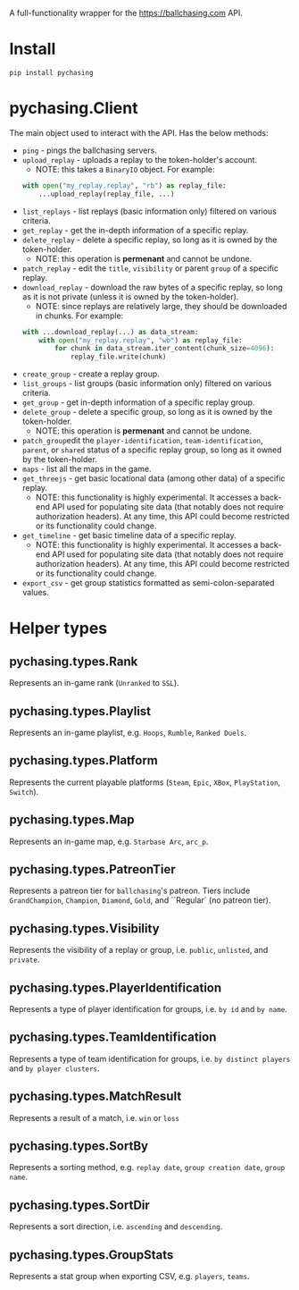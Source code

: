 A full-functionality wrapper for the https://ballchasing.com API.
# Install
`pip install pychasing`
# pychasing.Client
The main object used to interact with the API. Has the below methods:
- `ping` - pings the ballchasing servers.
- `upload_replay` - uploads a replay to the token-holder's account.
    - NOTE: this takes a `BinaryIO` object. For example:
    ```py
    with open("my_replay.replay", "rb") as replay_file:
        ...upload_replay(replay_file, ...)
    ```
- `list_replays` - list replays (basic information only) filtered on various criteria.
- `get_replay` - get the in-depth information of a specific replay.
- `delete_replay` - delete a specific replay, so long as it is owned by the token-holder.
    - NOTE: this operation is **permenant** and cannot be undone.
- `patch_replay` - edit the `title`, `visibility` or parent `group` of a specific replay.
- `download_replay` - download the raw bytes of a specific replay, so long as it is not private (unless it is owned by the token-holder).
    - NOTE: since replays are relatively large, they should be downloaded in chunks. For example:
    ```py
    with ...download_replay(...) as data_stream:
        with open("my_replay.replay", "wb") as replay_file:
            for chunk in data_stream.iter_content(chunk_size=4096):
                replay_file.write(chunk)
    ```
- `create_group` - create a replay group.
- `list_groups` - list groups (basic information only) filtered on various criteria.
- `get_group` - get in-depth information of a specific replay group.
- `delete_group` - delete a specific group, so long as it is owned by the token-holder.
    - NOTE: this operation is **permenant** and cannot be undone.
- `patch_group`edit the `player-identification`, `team-identification`, `parent`, or `shared` status of a specific replay group, so long as it owned by the token-holder.
- `maps` - list all the maps in the game.
- `get_threejs` - get basic locational data (among other data) of a specific replay.
    - NOTE: this functionality is highly experimental. It accesses a back-end API used for populating site data (that notably does not require authorization headers). At any time, this API could become restricted or its functionality could change.
- `get_timeline` - get basic timeline data of a specific replay.
    - NOTE: this functionality is highly experimental. It accesses a back-end API used for populating site data (that notably does not require authorization headers). At any time, this API could become restricted or its functionality could change.
- `export_csv` - get group statistics formatted as semi-colon-separated values.
# Helper types
## pychasing.types.Rank
Represents an in-game rank (`Unranked` to `SSL`).
## pychasing.types.Playlist
Represents an in-game playlist, e.g. `Hoops`, `Rumble`, `Ranked Duels`.
## pychasing.types.Platform
Represents the current playable platforms (`Steam`, `Epic`, `XBox`, `PlayStation`, `Switch`).
## pychasing.types.Map
Represents an in-game map, e.g. `Starbase Arc`, `arc_p`.
## pychasing.types.PatreonTier
Represents a patreon tier for `ballchasing`'s patreon. Tiers include `GrandChampion`, `Champion`, `Diamond`, `Gold`, and ``Regular` (no patreon tier).
## pychasing.types.Visibility
Represents the visibility of a replay or group, i.e. `public`, `unlisted`, and `private`.
## pychasing.types.PlayerIdentification
Represents a type of player identification for groups, i.e. `by id` and `by name`.
## pychasing.types.TeamIdentification
Represents a type of team identification for groups, i.e. `by distinct players` and `by player clusters`.
## pychasing.types.MatchResult
Represents a result of a match, i.e. `win` or `loss`
## pychasing.types.SortBy
Represents a sorting method, e.g. `replay date`, `group creation date`, `group name`.
## pychasing.types.SortDir
Represents a sort direction, i.e. `ascending` and `descending`.
## pychasing.types.GroupStats
Represents a stat group when exporting CSV, e.g. `players`, `teams`.
